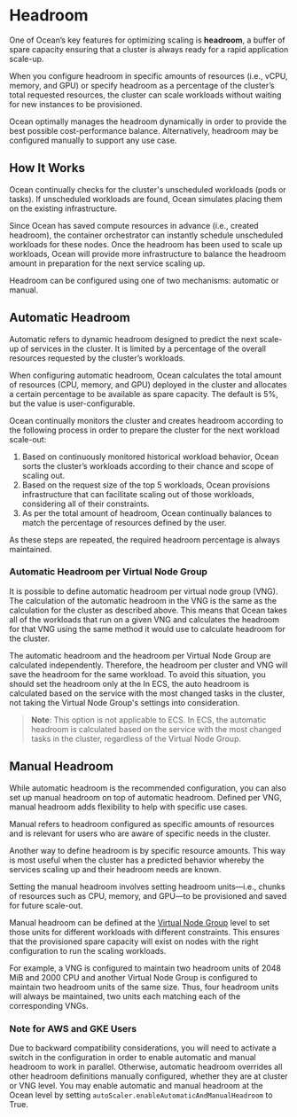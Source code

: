 # Headroom

One of Ocean’s key features for optimizing scaling is **headroom**, a buffer of spare capacity ensuring that a cluster is always ready for a rapid application scale-up.

When you configure headroom in specific amounts of resources (i.e., vCPU, memory, and GPU) or specify headroom as a percentage of the cluster’s total requested resources, the cluster can scale workloads without waiting for new instances to be provisioned.

Ocean optimally manages the headroom dynamically in order to provide the best possible cost-performance balance. Alternatively, headroom may be configured manually to support any use case.

## How It Works

Ocean continually checks for the cluster's unscheduled workloads (pods or tasks). If unscheduled workloads are found, Ocean simulates placing them on the existing infrastructure.

Since Ocean has saved compute resources in advance (i.e., created headroom), the container orchestrator can instantly schedule unscheduled workloads for these nodes. Once the headroom has been used to scale up workloads, Ocean will provide more infrastructure to balance the headroom amount in preparation for the next service scaling up.

Headroom can be configured using one of two mechanisms: automatic or manual.

## Automatic Headroom

Automatic refers to dynamic headroom designed to predict the next scale-up of services in the cluster. It is limited by a percentage of the overall resources requested by the cluster’s workloads.

When configuring automatic headroom, Ocean calculates the total amount of resources (CPU, memory, and GPU) deployed in the cluster and allocates a certain percentage to be available as spare capacity. The default is 5%, but the value is user-configurable.

Ocean continually monitors the cluster and creates headroom according to the following process in order to prepare the cluster for the next workload scale-out:

1. Based on continuously monitored historical workload behavior, Ocean sorts the cluster’s workloads according to their chance and scope of scaling out.
2. Based on the request size of the top 5 workloads, Ocean provisions infrastructure that can facilitate scaling out of those workloads, considering all of their constraints.
3. As per the total amount of headroom, Ocean continually balances to match the percentage of resources defined by the user.

As these steps are repeated, the required headroom percentage is always maintained.

### Automatic Headroom per Virtual Node Group

It is possible to define automatic headroom per virtual node group (VNG). The calculation of the automatic headroom in the VNG is the same as the calculation for the cluster as described above. This means that Ocean takes all of the workloads that run on a given VNG and calculates the headroom for that VNG using the same method it would use to calculate headroom for the cluster.

The automatic headroom and the headroom per Virtual Node Group are calculated independently. Therefore, the headroom per cluster and VNG will save the headroom for the same workload. To avoid this situation, you should set the headroom only at the In ECS, the auto headroom is calculated based on the service with the most changed tasks in the cluster, not taking the Virtual Node Group's settings into consideration.

> **Note**: This option is not applicable to ECS. In ECS, the automatic headroom is calculated based on the service with the most changed tasks in the cluster, regardless of the Virtual Node Group.

## Manual Headroom

While automatic headroom is the recommended configuration, you can also set up manual headroom on top of automatic headroom. Defined per VNG, manual headroom adds flexibility to help with specific use cases.

Manual refers to headroom configured as specific amounts of resources and is relevant for users who are aware of specific needs in the cluster.

Another way to define headroom is by specific resource amounts. This way is most useful when the cluster has a predicted behavior whereby the services scaling up and their headroom needs are known.

Setting the manual headroom involves setting headroom units—i.e., chunks of resources such as CPU, memory, and GPU—to be provisioned and saved for future scale-out.

Manual headroom can be defined at the [Virtual Node Group](ocean/features/launch-specifications) level to set those units for different workloads with different constraints. This ensures that the provisioned spare capacity will exist on nodes with the right configuration to run the scaling workloads.

For example, a VNG is configured to maintain two headroom units of 2048 MiB and 2000 CPU and another Virtual Node Group is configured to maintain two headroom units of the same size. Thus, four headroom units will always be maintained, two units each matching each of the corresponding VNGs.

### Note for AWS and GKE Users

Due to backward compatibility considerations, you will need to activate a switch in the configuration in order to enable automatic and manual headroom to work in parallel. Otherwise, automatic headroom overrides all other headroom definitions manually configured, whether they are at cluster or VNG level. You may enable automatic and manual headroom at the Ocean level by setting `autoScaler.enableAutomaticAndManualHeadroom` to True.

